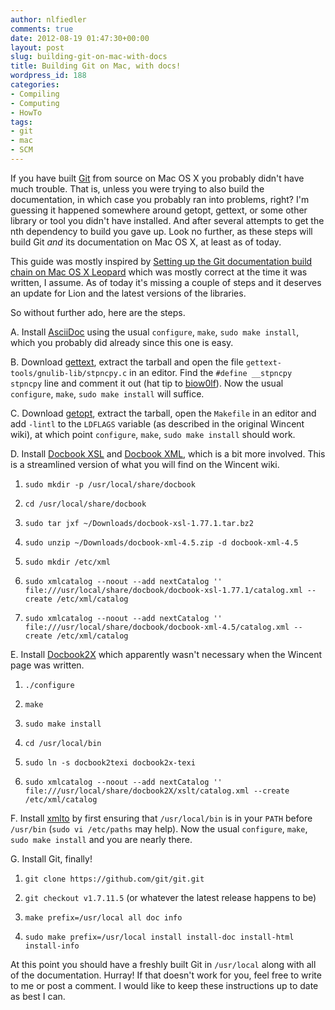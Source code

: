 ```yaml
---
author: nlfiedler
comments: true
date: 2012-08-19 01:47:30+00:00
layout: post
slug: building-git-on-mac-with-docs
title: Building Git on Mac, with docs!
wordpress_id: 188
categories:
- Compiling
- Computing
- HowTo
tags:
- git
- mac
- SCM
---
```


If you have built [Git](http://git-scm.org/) from source on Mac OS X you probably didn't have much trouble. That is, unless you were trying to also build the documentation, in which case you probably ran into problems, right? I'm guessing it happened somewhere around getopt, gettext, or some other library or tool you didn't have installed. And after several attempts to get the nth dependency to build you gave up. Look no further, as these steps will build Git _and_ its documentation on Mac OS X, at least as of today.

This guide was mostly inspired by [Setting up the Git documentation build chain on Mac OS X Leopard](https://wincent.com/wiki/Setting_up_the_Git_documentation_build_chain_on_Mac_OS_X_Leopard) which was mostly correct at the time it was written, I assume. As of today it's missing a couple of steps and it deserves an update for Lion and the latest versions of the libraries.

So without further ado, here are the steps.

A. Install [AsciiDoc](http://sourceforge.net/projects/asciidoc/files/asciidoc/) using the usual `configure`, `make`, `sudo make install`, which you probably did already since this one is easy.

B. Download [gettext](http://mirrors.kernel.org/gnu/gettext/), extract the tarball and open the file `gettext-tools/gnulib-lib/stpncpy.c` in an editor. Find the `#define __stpncpy stpncpy` line and comment it out (hat tip to [biow0lf](https://github.com/mxcl/homebrew/issues/4540)). Now the usual `configure`, `make`, `sudo make install` will suffice.

C. Download [getopt](http://software.frodo.looijaard.name/getopt/download.php), extract the tarball, open the `Makefile` in an editor and add `-lintl` to the `LDFLAGS` variable (as described in the original Wincent wiki), at which point `configure`, `make`, `sudo make install` should work.

D. Install [Docbook XSL](http://sourceforge.net/projects/docbook/files/docbook-xsl/) and [Docbook XML](http://www.oasis-open.org/docbook/xml/4.5/), which is a bit more involved. This is a streamlined version of what you will find on the Wincent wiki.



	
  1. `sudo mkdir -p /usr/local/share/docbook`

	
  2. `cd /usr/local/share/docbook`

	
  3. `sudo tar jxf ~/Downloads/docbook-xsl-1.77.1.tar.bz2`

	
  4. `sudo unzip ~/Downloads/docbook-xml-4.5.zip -d docbook-xml-4.5`

	
  5. `sudo mkdir /etc/xml`

	
  6. `sudo xmlcatalog --noout --add nextCatalog '' file:///usr/local/share/docbook/docbook-xsl-1.77.1/catalog.xml --create /etc/xml/catalog`

	
  7. `sudo xmlcatalog --noout --add nextCatalog '' file:///usr/local/share/docbook/docbook-xml-4.5/catalog.xml --create /etc/xml/catalog`


E. Install [Docbook2X](http://sourceforge.net/projects/docbook2x/files/docbook2x/) which apparently wasn't necessary when the Wincent page was written.



	
  1. `./configure`

	
  2. `make`

	
  3. `sudo make install`

	
  4. `cd /usr/local/bin`

	
  5. `sudo ln -s docbook2texi docbook2x-texi`

	
  6. `sudo xmlcatalog --noout --add nextCatalog '' file:///usr/local/share/docbook2X/xslt/catalog.xml --create /etc/xml/catalog`


F. Install [xmlto](https://fedorahosted.org/releases/x/m/xmlto/) by first ensuring that `/usr/local/bin` is in your `PATH` before `/usr/bin` (`sudo vi /etc/paths` may help). Now the usual `configure`, `make`, `sudo make install` and you are nearly there.

G. Install Git, finally!



	
  1. `git clone https://github.com/git/git.git`

	
  2. `git checkout v1.7.11.5` (or whatever the latest release happens to be)

	
  3. `make prefix=/usr/local all doc info`

	
  4. `sudo make prefix=/usr/local install install-doc install-html install-info`


At this point you should have a freshly built Git in `/usr/local` along with all of the documentation. Hurray! If that doesn't work for you, feel free to write to me or post a comment. I would like to keep these instructions up to date as best I can.
